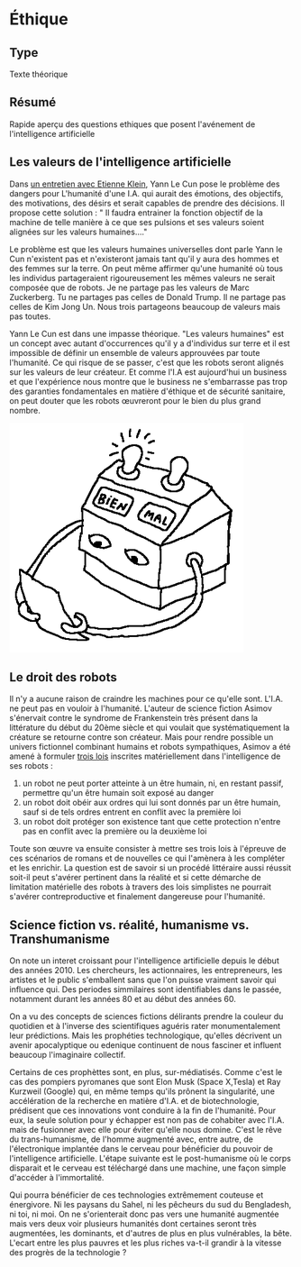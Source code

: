 Éthique
=======

Type
----

Texte théorique

Résumé
------

Rapide aperçu des questions ethiques que posent l'avénement de l'intelligence artificielle

Les valeurs de l'intelligence artificielle
------------------------------------------

Dans [un entretien avec Etienne Klein](https://www.franceculture.fr/emissions/la-conversation-scientifique/lintelligence-peut-elle-devenir-artificielle), Yann Le Cun pose le problème des dangers pour L'humanité d'une I.A. qui aurait des émotions, des objectifs, des motivations, des désirs et serait capables de prendre des décisions. Il propose cette solution : " Il faudra entrainer la fonction objectif de la machine de telle manière à ce que ses pulsions et ses valeurs soient alignées sur les valeurs humaines…." 

Le problème est que les valeurs humaines universelles dont parle Yann le Cun n'existent pas et n'existeront jamais tant qu'il y aura des hommes et des femmes sur la terre. On peut même affirmer qu'une humanité où tous les individus partageraient rigoureusement les mêmes valeurs ne serait composée que de robots. Je ne partage pas les valeurs de Marc Zuckerberg. Tu ne partages pas celles de Donald Trump. Il ne partage pas celles de Kim Jong Un. Nous trois partageons beaucoup de valeurs mais pas toutes. 

Yann Le Cun est dans une impasse théorique. "Les valeurs humaines" est un concept avec autant d'occurrences qu'il y a d'individus sur terre et il est impossible de définir un ensemble de valeurs approuvées par toute l'humanité. Ce qui risque de se passer, c'est que les robots seront alignés sur les valeurs de leur créateur. Et comme l'I.A est aujourd'hui un business et que l'expérience nous montre que le business ne s'embarrasse pas trop des garanties fondamentales en matière d'éthique et de sécurité sanitaire, on peut douter que les robots œuvreront pour le bien du plus grand nombre.

![](../ressources/dessin5.png)

Le droit des robots
-------------------

Il n'y a aucune raison de craindre les machines pour ce qu'elle sont. L'I.A. ne peut pas en vouloir à l'humanité. L'auteur de science fiction Asimov s'énervait contre le syndrome de Frankenstein très présent dans la littérature du début du 20ème siècle et qui voulait que systématiquement la créature se retourne contre son créateur. Mais pour rendre possible un univers fictionnel combinant humains et robots sympathiques, Asimov a été amené à formuler [trois lois](https://fr.wikipedia.org/wiki/Trois_lois_de_la_robotique) inscrites matériellement dans l'intelligence de ses robots :

1.   un robot ne peut porter atteinte à un être humain, ni, en restant passif, permettre qu'un être humain soit exposé au danger 
2.   un robot doit obéir aux ordres qui lui sont donnés par un être humain, sauf si de tels ordres entrent en conflit avec la première loi
3.   un robot doit protéger son existence tant que cette protection n'entre pas en conflit avec la première ou la deuxième loi

Toute son œuvre va ensuite consister à mettre ses trois lois à l'épreuve de ces scénarios de romans et de nouvelles ce qui l'amènera à les compléter et les enrichir. La question est de savoir si un procédé littéraire aussi réussit soit-il peut s'avérer pertinent dans la réalité et si cette démarche de limitation matérielle des robots à travers des lois simplistes ne pourrait s'avérer contreproductive et finalement dangereuse pour l'humanité.

Science fiction vs. réalité, humanisme vs. Transhumanisme
---------------------------------------------------------

On note un interet croissant pour l'intelligence artificielle depuis le début des années 2010. Les chercheurs, les actionnaires, les entrepreneurs, les artistes et le public s'emballent sans que l'on puisse vraiment savoir qui influence qui. Des periodes simmilaires sont identifiables dans le passée, notamment durant les années 80 et au début des années 60.

On a vu des concepts de sciences fictions délirants prendre la couleur du quotidien et à l'inverse des scientifiques aguéris rater monumentalement leur prédictions. Mais les prophéties technologique, qu'elles décrivent un avenir apocalyptique ou edenique continuent de nous fasciner et influent beaucoup l'imaginaire collectif.

Certains de ces prophèttes sont, en plus, sur-médiatisés. Comme c'est le cas des pompiers pyromanes que sont Elon Musk (Space X,Tesla) et Ray Kurzweil (Google) qui, en même temps qu'ils prônent la singularité, une accélération de la recherche en matière d'I.A. et de biotechnologie, prédisent que ces innovations vont conduire à la fin de l'humanité. Pour eux, la seule solution pour y échapper est non pas de cohabiter avec l'I.A. mais de fusionner avec elle pour éviter qu'elle nous domine. C'est le rêve du trans-humanisme, de l'homme augmenté avec, entre autre, de l'électronique implantée dans le cerveau pour bénéficier du pouvoir de l'intelligence artificielle. L'étape suivante est le post-humanisme où le corps disparait et le cerveau est téléchargé dans une machine, une façon simple d'accéder à l'immortalité.

Qui pourra bénéficier de ces technologies extrêmement couteuse et énergivore. Ni les paysans du Sahel, ni les pêcheurs du sud du Bengladesh, ni toi, ni moi. On ne s'orienterait donc pas vers une humanité augmentée mais vers deux voir plusieurs humanités dont certaines seront très augmentées, les dominants, et d'autres de plus en plus vulnérables, la bête. L'ecart entre les plus pauvres et les plus riches va-t-il grandir à la vitesse des progrès de la technologie ?
